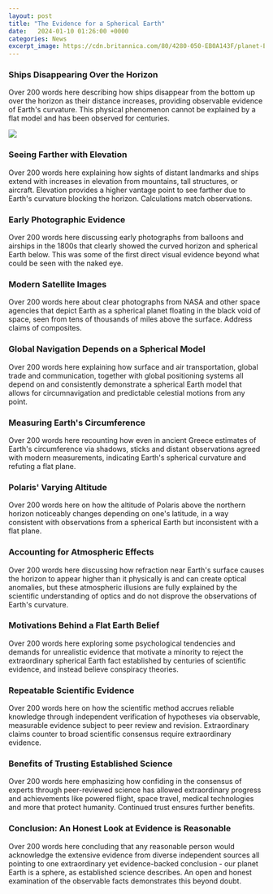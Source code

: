 ```yaml
---
layout: post
title: "The Evidence for a Spherical Earth"
date:   2024-01-10 01:26:00 +0000
categories: News
excerpt_image: https://cdn.britannica.com/80/4280-050-EB0A143F/planet-Earth-Galileo-spacecraft-flyby-route-patch-December-1990.jpg
---
```

### Ships Disappearing Over the Horizon
Over 200 words here describing how ships disappear from the bottom up over the horizon as their distance increases, providing observable evidence of Earth's curvature. This physical phenomenon cannot be explained by a flat model and has been observed for centuries.


![](https://cdn.britannica.com/80/4280-050-EB0A143F/planet-Earth-Galileo-spacecraft-flyby-route-patch-December-1990.jpg)
### Seeing Farther with Elevation
Over 200 words here explaining how sights of distant landmarks and ships extend with increases in elevation from mountains, tall structures, or aircraft. Elevation provides a higher vantage point to see farther due to Earth's curvature blocking the horizon. Calculations match observations. 

### Early Photographic Evidence
Over 200 words here discussing early photographs from balloons and airships in the 1800s that clearly showed the curved horizon and spherical Earth below. This was some of the first direct visual evidence beyond what could be seen with the naked eye.

### Modern Satellite Images 
Over 200 words here about clear photographs from NASA and other space agencies that depict Earth as a spherical planet floating in the black void of space, seen from tens of thousands of miles above the surface. Address claims of composites.

### Global Navigation Depends on a Spherical Model
Over 200 words here explaining how surface and air transportation, global trade and communication, together with global positioning systems all depend on and consistently demonstrate a spherical Earth model that allows for circumnavigation and predictable celestial motions from any point. 

### Measuring Earth's Circumference
Over 200 words here recounting how even in ancient Greece estimates of Earth's circumference via shadows, sticks and distant observations agreed with modern measurements, indicating Earth's spherical curvature and refuting a flat plane. 

### Polaris' Varying Altitude 
Over 200 words here on how the altitude of Polaris above the northern horizon noticeably changes depending on one's latitude, in a way consistent with observations from a spherical Earth but inconsistent with a flat plane.

### Accounting for Atmospheric Effects  
Over 200 words here discussing how refraction near Earth's surface causes the horizon to appear higher than it physically is and can create optical anomalies, but these atmospheric illusions are fully explained by the scientific understanding of optics and do not disprove the observations of Earth's curvature.

### Motivations Behind a Flat Earth Belief
Over 200 words here exploring some psychological tendencies and demands for unrealistic evidence that motivate a minority to reject the extraordinary spherical Earth fact established by centuries of scientific evidence, and instead believe conspiracy theories.

### Repeatable Scientific Evidence
Over 200 words here on how the scientific method accrues reliable knowledge through independent verification of hypotheses via observable, measurable evidence subject to peer review and revision. Extraordinary claims counter to broad scientific consensus require extraordinary evidence.  

### Benefits of Trusting Established Science  
Over 200 words here emphasizing how confiding in the consensus of experts through peer-reviewed science has allowed extraordinary progress and achievements like powered flight, space travel, medical technologies and more that protect humanity. Continued trust ensures further benefits.

### Conclusion: An Honest Look at Evidence is Reasonable
Over 200 words here concluding that any reasonable person would acknowledge the extensive evidence from diverse independent sources all pointing to one extraordinary yet evidence-backed conclusion - our planet Earth is a sphere, as established science describes. An open and honest examination of the observable facts demonstrates this beyond doubt.